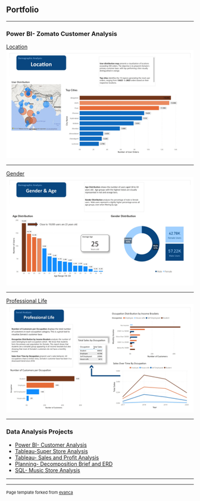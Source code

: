## Portfolio

---

### Power BI- Zomato Customer Analysis

[Location](/images/Final_Project_Dashbaord_page-0001.jpg)
<img src="images/Final_Project_Dashbaord_page-0001.jpg"/>

---
[Gender](/images/Final_Project_Dashbaord_page-0002.jpg)
<img src="images/Final_Project_Dashbaord_page-0002.jpg"/>

---
[Professional Life](images/Final_Project_Dashbaord_page-0003.jpg)
<img src="images/Final_Project_Dashbaord_page-0003.jpg"/>

---

### Data Analysis Projects 

- [Power BI- Customer Analysis](https://github.com/jordisolis19/jordisolis19.github.io/blob/5b2f222f60b3a7ed32f520005e79ed1905cb8fc7/Final%20Project%20Presentation%20Github.pdf)
- [Tableau-Super Store Analysis](https://public.tableau.com/app/profile/jordi.solis/viz/SuperStoreReturnRateAnalysis_17397738034500/Presentation)
- [Tableau- Sales and Profit Analysis](https://public.tableau.com/app/profile/jordi.solis/viz/ProjectSprint4_17358615084820/ProfitandLossesSummary2)
- [Planning- Decomposition Brief and ERD](https://github.com/jordisolis19/jordisolis19.github.io/blob/4eca092b10c60c96cc8abbe51ff3a19e7353e6ca/Decomposition.pdf)
- [SQL- Music Store Analysis](https://github.com/jordisolis19/SQLTree/blob/7a1457145c0549f8eca3fc5e0b2827630770e717/Music%20Store%20Database-%20Final%20Project-)

---




---
<p style="font-size:11px">Page template forked from <a href="https://github.com/evanca/quick-portfolio">evanca</a></p>
<!-- Remove above link if you don't want to attibute -->
